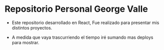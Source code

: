 # Repositorio Personal George Valle

* Este repositorio desarrollado en React, Fue realizado  para presentar mis distintos proyectos. 

* A medida que vaya trascurriendo el tiempo iré sumando mas deploys para mostrar.







<!-- **Note: this is a one-way operation. Once you `eject`, you can't go back!** -->



